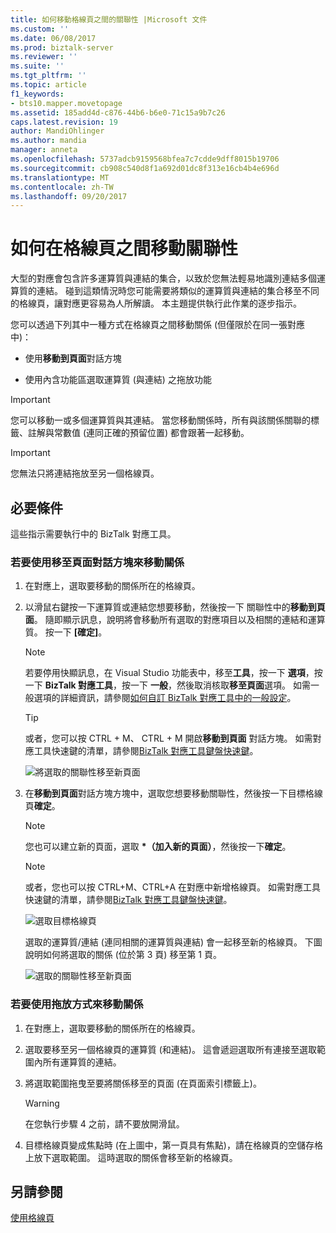 ```yaml
---
title: 如何移動格線頁之間的關聯性 |Microsoft 文件
ms.custom: ''
ms.date: 06/08/2017
ms.prod: biztalk-server
ms.reviewer: ''
ms.suite: ''
ms.tgt_pltfrm: ''
ms.topic: article
f1_keywords:
- bts10.mapper.movetopage
ms.assetid: 185add4d-c876-44b6-b6e0-71c15a9b7c26
caps.latest.revision: 19
author: MandiOhlinger
ms.author: mandia
manager: anneta
ms.openlocfilehash: 5737adcb9159568bfea7c7cdde9dff8015b19706
ms.sourcegitcommit: cb908c540d8f1a692d01dc8f313e16cb4b4e696d
ms.translationtype: MT
ms.contentlocale: zh-TW
ms.lasthandoff: 09/20/2017
---
```

# <a name="how-to-move-a-relationship-between-grid-pages"></a>如何在格線頁之間移動關聯性
大型的對應會包含許多運算質與連結的集合，以致於您無法輕易地識別連結多個運算質的連結。 碰到這類情況時您可能需要將類似的運算質與連結的集合移至不同的格線頁，讓對應更容易為人所解讀。 本主題提供執行此作業的逐步指示。  
  
 您可以透過下列其中一種方式在格線頁之間移動關係 (但僅限於在同一張對應中)：  
  
-   使用**移動到頁面**對話方塊  
  
-   使用內含功能區選取運算質 (與連結) 之拖放功能  
  
> [!IMPORTANT]
>  您可以移動一或多個運算質與其連結。 當您移動關係時，所有與該關係關聯的標籤、註解與常數值 (連同正確的預留位置) 都會跟著一起移動。  
  
> [!IMPORTANT]
>  您無法只將連結拖放至另一個格線頁。  
  
## <a name="prerequisites"></a>必要條件  
 這些指示需要執行中的 BizTalk 對應工具。  
  
### <a name="to-move-a-relationship-using-move-to-page-dialog-box"></a>若要使用移至頁面對話方塊來移動關係  
  
1.  在對應上，選取要移動的關係所在的格線頁。  
  
2.  以滑鼠右鍵按一下運算質或連結您想要移動，然後按一下 關聯性中的**移動到頁面**。 隨即顯示訊息，說明將會移動所有選取的對應項目以及相關的連結和運算質。 按一下 **[確定]**。  
  
    > [!NOTE]
    >  若要停用快顯訊息，在 Visual Studio 功能表中，移至**工具**，按一下 **選項**，按一下  **BizTalk 對應工具**，按一下 **一般**，然後取消核取**移至頁面**選項。 如需一般選項的詳細資訊，請參閱[如何自訂 BizTalk 對應工具中的一般設定](../core/how-to-customize-general-settings-in-biztalk-mapper.md)。  
  
    > [!TIP]
    >  或者，您可以按 CTRL + M、 CTRL + M 開啟**移動到頁面** 對話方塊。 如需對應工具快速鍵的清單，請參閱[BizTalk 對應工具鍵盤快速鍵](../core/biztalk-mapper-keyboard-shortcuts.md)。  
  
     ![將選取的關聯性移至新頁面](../core/media/moving-a-functoid-new.gif "Moving_a_functoid_new")  
  
3.  在**移動到頁面**對話方塊方塊中，選取您想要移動關聯性，然後按一下目標格線頁**確定**。  
  
    > [!NOTE]
    >  您也可以建立新的頁面，選取 **\*（加入新的頁面）**，然後按一下**確定**。  
  
    > [!NOTE]
    >  或者，您也可以按 CTRL+M、CTRL+A 在對應中新增格線頁。 如需對應工具快速鍵的清單，請參閱[BizTalk 對應工具鍵盤快速鍵](../core/biztalk-mapper-keyboard-shortcuts.md)。  
  
     ![選取目標格線頁](../core/media/moving-a-functoid-step4.gif "Moving_a_functoid_Step4")  
  
     選取的運算質/連結 (連同相關的運算質與連結) 會一起移至新的格線頁。 下圖說明如何將選取的關係 (位於第 3 頁) 移至第 1 頁。  
  
     ![選取的關聯性移至新頁面](../core/media/moving-a-functoid-new2.gif "Moving_a_functoid_new2")  
  
### <a name="to-move-a-relationship-using-drag-and-drop"></a>若要使用拖放方式來移動關係  
  
1.  在對應上，選取要移動的關係所在的格線頁。  
  
2.  選取要移至另一個格線頁的運算質 (和連結)。 這會遞迴選取所有連接至選取範圍內所有運算質的連結。  
  
3.  將選取範圍拖曳至要將關係移至的頁面 (在頁面索引標籤上)。  
  
    > [!WARNING]
    >  在您執行步驟 4 之前，請不要放開滑鼠。  
  
4.  目標格線頁變成焦點時 (在上圖中，第一頁具有焦點)，請在格線頁的空儲存格上放下選取範圍。 這時選取的關係會移至新的格線頁。  
  
## <a name="see-also"></a>另請參閱  
 [使用格線頁](../core/working-with-grid-pages.md)